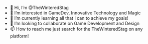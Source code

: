 - 👋 Hi, I’m @TheWinteredStag
- 👀 I’m interested in GameDev, Innovative Technology and Magic
- 🌱 I’m currently learning all that I can to achieve my goals!
- 💞️ I’m looking to collaborate on Game Development and Design
- 📫 How to reach me just search for the TheWinteredStag on any platform!

<!---
TheWinteredStag/TheWinteredStag is a ✨ special ✨ repository because its `README.md` (this file) appears on your GitHub profile.
You can click the Preview link to take a look at your changes.
--->
